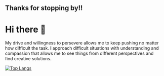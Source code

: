 
## Thanks for stopping by!!
# Hi there 👋
My drive and willingness to persevere allows me to keep pushing no matter how difficult the task. I approach difficult situations with understanding and compassion that allows me to see things from different perspectives and find creative solutions. 

[![Top Langs](https://github-readme-stats.vercel.app/api/top-langs/?username=nvthompson&layout=compact)](https://github.com/nvthompson/github-readme-stats)

<!--
**nvthompson/nvthompson** is a ✨ _special_ ✨ repository because its `README.md` (this file) appears on your GitHub profile.

Here are some ideas to get you started:

- 🔭 I’m currently working on ...
- 🌱 I’m currently learning ...
- 👯 I’m looking to collaborate on ...
- 🤔 I’m looking for help with ...
- 💬 Ask me about ...
- 📫 How to reach me: ...
- 😄 Pronouns: ...
- ⚡ Fun fact: ...
-->
